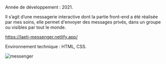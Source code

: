 Année de développement : 2021.

Il s’agit d’une messagerie interactive dont la partie front-end a été réalisée par mes soins, elle permet d'envoyer des messages privés, dans un groupe ou visibles par tout le monde.

https://laeti-messenger.netlify.app/

Environnement technique : HTML, CSS.

![messenger](https://user-images.githubusercontent.com/77897283/139801242-21b90e71-3f27-4d89-8717-32c0d8e8655a.jpg)



